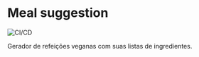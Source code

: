# Meal suggestion

![CI/CD](https://github.com/wlsf82/meal-suggestion/actions/workflows/main.yml/badge.svg)

Gerador de refeições veganas com suas listas de ingredientes.

